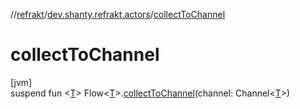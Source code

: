//[refrakt](../../index.md)/[dev.shanty.refrakt.actors](index.md)/[collectToChannel](collect-to-channel.md)

# collectToChannel

[jvm]\
suspend fun &lt;[T](collect-to-channel.md)&gt; Flow&lt;[T](collect-to-channel.md)&gt;.[collectToChannel](collect-to-channel.md)(channel: Channel&lt;[T](collect-to-channel.md)&gt;)
